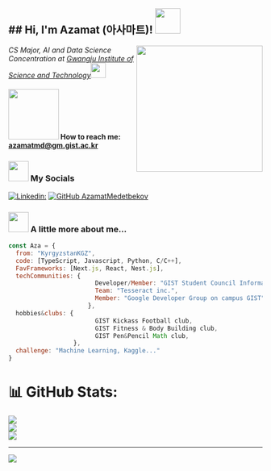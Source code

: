 <h2>## Hi, I'm Azamat (아사마트)! <img src="https://media.giphy.com/media/iqU07uixfQCjzr9aEd/giphy.gif" width="50"></h2>

<img align='right' src="https://media.giphy.com/media/xTiN0GCrD3iqO4CRZm/giphy.gif?cid=ecf05e4754eli65s4nxebrkx87eb30pfbyc0swjrjwshtva4&ep=v1_gifs_search&rid=giphy.gif&ct=g" width=250>
<p><em>CS Major, AI and Data Science Concentration at <a href="https://ewww.gist.ac.kr/en/main.html">Gwangju Institute of Science and Technology</a><img src="https://media.giphy.com/media/fYSnHlufseco8Fh93Z/giphy.gif" width="30"></br></em></p>

#### <img src="https://media1.giphy.com/media/v1.Y2lkPTc5MGI3NjExZWo5YjVtNDVyanV1YzBobWwzamYyMnJrOGo0dTRlaDRzaTR6aDFkOCZlcD12MV9pbnRlcm5hbF9naWZfYnlfaWQmY3Q9cw/LnQAAmUgjO8pDGw5Fd/giphy.gif" width="100"> How to reach me: azamatmd@gm.gist.ac.kr

### <img src="https://media.giphy.com/media/3o7aD2z0ZqVVAh3TsA/giphy.gif" width="40"> My Socials


[![Linkedin:](https://img.shields.io/badge/LinkedIn-blue?style=flat&logo=linkedin&labelColor=blue&link=https://www.linkedin.com/in/azamatmd/)](https://www.linkedin.com/in/azamatmd/)
[![GitHub AzamatMedetbekov](https://img.shields.io/github/followers/AzamatMedetbekov?label=follow&style=social)](https://github.com/AzamatMedetbekov)

### <img src="https://media.giphy.com/media/xTiN0GCrD3iqO4CRZm/giphy.gif?cid=ecf05e4754eli65s4nxebrkx87eb30pfbyc0swjrjwshtva4&ep=v1_gifs_search&rid=giphy.gif&ct=g" width="40"> A little more about me...   

```javascript
const Aza = {
  from: "KyrgyzstanKGZ",
  code: [TypeScript, Javascript, Python, C/C++],
  FavFrameworks: [Next.js, React, Nest.js],
  techCommunities: {
                        Developer/Member: "GIST Student Council Information Bureau",
                        Team: "Tesseract inc.",
                        Member: "Google Developer Group on campus GIST",
                      },
  hobbies&clubs: {
                        GIST Kickass Football club,
                        GIST Fitness & Body Building club,
                        GIST Pen&Pencil Math club,
                  },
  challenge: "Machine Learning, Kaggle..."
}
```
# 📊 GitHub Stats:
![](https://github-readme-stats.vercel.app/api?username=AzamatMedetbekov&theme=prussian&hide_border=false&include_all_commits=false&count_private=false)<br/>
![](https://nirzak-streak-stats.vercel.app/?user=AzamatMedetbekov&theme=prussian&hide_border=false)<br/>
![](https://github-readme-stats.vercel.app/api/top-langs/?username=AzamatMedetbekov&theme=prussian&hide_border=false&include_all_commits=false&count_private=false&layout=compact)

---
[![](https://visitcount.itsvg.in/api?id=AzamatMedetbekov&icon=0&color=0)](https://visitcount.itsvg.in)

<!-- Proudly created with GPRM ( https://gprm.itsvg.in ) -->
